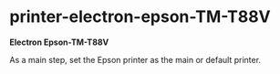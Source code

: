 # printer-electron-epson-TM-T88V

**Electron Epson-TM-T88V**

As a main step, set the Epson printer as the main or default printer.